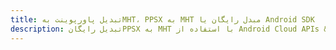 ---title: تبدیل پاورپوینت بهMHT، PPSX به MHT مبدل رایگان یا Android SDKdescription: تبدیل رایگانPPSX به MHT با استفاده از Android Cloud APIs & SDK. همچنین اسناد Microsoft PowerPoint را در Cloud ایجاد، ویرایش و رندر کنید.---